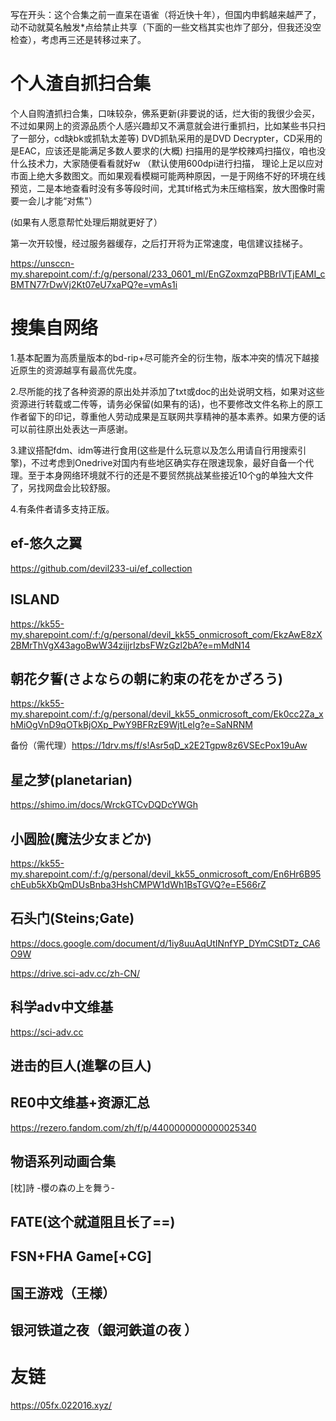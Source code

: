 写在开头：这个合集之前一直呆在语雀（将近快十年），但国内申鹤越来越严了，动不动就莫名触发*点给禁止共享（下面的一些文档其实也炸了部分，但我还没空检查），考虑再三还是转移过来了。

# 个人渣自抓扫合集

个人自购渣抓扫合集，口味较杂，佛系更新(非要说的话，烂大街的我很少会买，不过如果网上的资源品质个人感兴趣却又不满意就会进行重抓扫，比如某些书只扫了一部分，cd缺bk或抓轨太差等)
DVD抓轨采用的是DVD Decrypter，CD采用的是EAC，应该还是能满足多数人要求的(大概)
扫描用的是学校辣鸡扫描仪，咱也没什么技术力，大家随便看看就好w
（默认使用600dpi进行扫描， 理论上足以应对市面上绝大多数图文。而如果观看模糊可能两种原因，一是于网络不好的环境在线预览，二是本地查看时没有多等段时间，尤其tif格式为未压缩档案，放大图像时需要一会儿才能“对焦"）

(如果有人愿意帮忙处理后期就更好了）

第一次开较慢，经过服务器缓存，之后打开将为正常速度，电信建议挂梯子。

https://unsccn-my.sharepoint.com/:f:/g/personal/233_0601_ml/EnGZoxmzqPBBrlVTjEAMI_cBMTN77rDwVj2Kt07eU7xaPQ?e=vmAs1i

# 搜集自网络

1.基本配置为高质量版本的bd-rip+尽可能齐全的衍生物，版本冲突的情况下越接近原生的资源越享有最高优先度。

2.尽所能的找了各种资源的原出处并添加了txt或doc的出处说明文档，如果对这些资源进行转载或二传等，请务必保留(如果有的话)，也不要修改文件名称上的原工作者留下的印记，尊重他人劳动成果是互联网共享精神的基本素养。如果方便的话可以前往原出处表达一声感谢。

3.建议搭配fdm、idm等进行食用(这些是什么玩意以及怎么用请自行用搜索引擎)，不过考虑到Onedrive对国内有些地区确实存在限速现象，最好自备一个代理。至于本身网络环境就不行的还是不要贸然挑战某些接近10个g的单独大文件了，另找网盘会比较舒服。

4.有条件者请多支持正版。

## ef-悠久之翼

https://github.com/devil233-ui/ef_collection

## ISLAND

https://kk55-my.sharepoint.com/:f:/g/personal/devil_kk55_onmicrosoft_com/EkzAwE8zX2BMrThVgX43agoBwW34zijjrIzbsFWzGzl2bA?e=mMdN14

## 朝花夕誓(さよならの朝に約束の花をかざろう)

https://kk55-my.sharepoint.com/:f:/g/personal/devil_kk55_onmicrosoft_com/Ek0cc2Za_xhMiOgVnD9qOTkBjOXp_PwY9BFRzE9WjtLeIg?e=SaNRNM

备份（需代理）https://1drv.ms/f/s!Asr5qD_x2E2Tgpw8z6VSEcPox19uAw

## 星之梦(planetarian)

https://shimo.im/docs/WrckGTCvDQDcYWGh

## 小圆脸(魔法少女まどか)

https://kk55-my.sharepoint.com/:f:/g/personal/devil_kk55_onmicrosoft_com/En6Hr6B95chEub5kXbQmDUsBnba3HshCMPW1dWh1BsTGVQ?e=E566rZ

## 石头门(Steins;Gate)

https://docs.google.com/document/d/1iy8uuAqUtINnfYP_DYmCStDTz_CA6O9W

https://drive.sci-adv.cc/zh-CN/

## 科学adv中文维基

https://sci-adv.cc

## 进击的巨人(進撃の巨人)

## RE0中文维基+资源汇总

https://rezero.fandom.com/zh/f/p/4400000000000025340

## 物语系列动画合集

[枕]詩 -櫻の森の上を舞う-

## FATE(这个就道阻且长了==)

## FSN+FHA Game[+CG]

## 国王游戏（王様）

## 银河铁道之夜（銀河鉄道の夜 ）

# 友链

https://05fx.022016.xyz/


